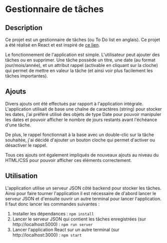 # Gestionnaire de tâches

## Description

Ce projet est un gestionnaire de tâches (ou To Do list en anglais). Ce projet a été réalisé en React et est inspiré de [ce lien](www.youtube.com/watch?v=w7ejDZ8SWv8). 

Le fonctionnement de l'application est simple. L'utilisateur peut ajouter des tâches ou en supprimer. Une tâche possède un titre, une date (au format jour/mois/année), et un attribut rappel (activable en cliquant sur la cloche) qui permet de mettre en valeur la tâche (et ainsi voir plus facilement les tâches importantes).

## Ajouts

Divers ajouts ont été effectués par rapport à l'application intégrale. L'application utilisait de base une chaîne de caractères (string) pour stocker les dates, j'ai préféré utilisé des objets de type Date pour pouvoir manipuler les dates et pouvoir afficher le nombre de jours restants avant l'échéance d'une tâche. 

De plus, le rappel fonctionnait à la base avec un double-clic sur la tâche souhaitée, j'ai décidé d'ajouter un bouton cloche qui permet d'activer ou désactiver le rappel. 

Tous ces ajouts ont également impliqués de nouveaux ajouts au niveau du HTML/CSS pour pouvoir afficher ces éléments correctement.

## Utilisation

L'application utilise un serveur JSON côté backend pour stocker les tâches. Ainsi pour faire tourner l'application il est nécessaire de d'abord lancer le serveur JSON et d'ensuite ouvrir un autre terminal pour lancer l'application. Il faut donc lancer les commandes suivantes : 

1. Installer les dépendances : `npm install`
2. Lancer le serveur JSON qui contient les tâches enregistrées (sur http://localhost:5000) : `npm run server`
3. Lancer l'application React sur un autre terminal (sur http://localhost:3000) : `npm start`